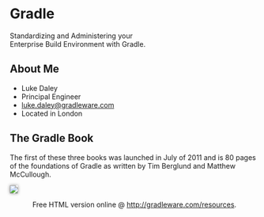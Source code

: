 # Gradle

Standardizing and Administering your <br/>Enterprise Build Environment with Gradle.

## About Me

* Luke Daley
* Principal Engineer
* luke.daley@gradleware.com
* Located in London

## The Gradle Book

The first of these three books was launched in July of 2011 and is 80 pages of the foundations of Gradle as written by Tim Berglund and Matthew McCullough.

<img src="img/building-and-testing-with-gradle-book.gif" style="box-shadow: 0px 0px 6px #888;" />

<p style="text-align: center">Free HTML version online @ <a href="http://gradleware.com/resources" title="Gradleware - Resources">http://gradleware.com/resources</a>.</p>
